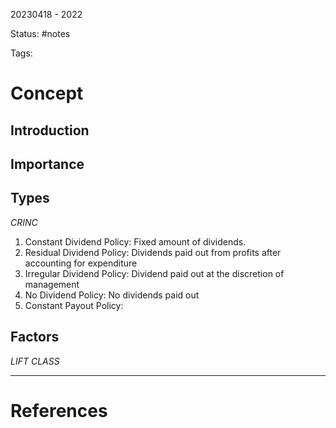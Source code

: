 20230418 - 2022

Status: #notes

Tags:

# Concept
## Introduction


## Importance


## Types
*CRINC*

1. Constant Dividend Policy: Fixed amount of dividends.
2. Residual Dividend Policy: Dividends paid out from profits after accounting for expenditure
3. Irregular Dividend Policy: Dividend paid out at the discretion of management
4. No Dividend Policy: No dividends paid out
5. Constant Payout Policy: 

## Factors
*LIFT CLASS*





---
# References
